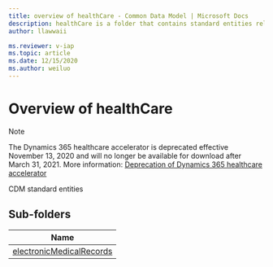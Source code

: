 ```yaml
---
title: overview of healthCare - Common Data Model | Microsoft Docs
description: healthCare is a folder that contains standard entities related to the Common Data Model.
author: llawwaii

ms.reviewer: v-iap
ms.topic: article
ms.date: 12/15/2020
ms.author: weiluo
---
```


# Overview of healthCare

> [!NOTE]
> The Dynamics 365 healthcare accelerator is deprecated effective November 13, 2020 and will no longer be available for download after March 31, 2021. More information: [Deprecation of Dynamics 365 healthcare accelerator](/dynamics365/industry/healthcare/accelerator-deprecation)

CDM standard entities  

## Sub-folders

|Name|
|---|
|[electronicMedicalRecords](electronicMedicalRecords/overview.md)|



